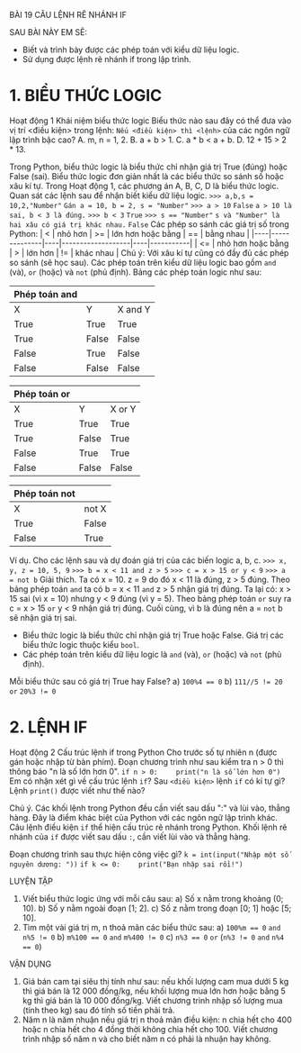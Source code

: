 BÀI 19
CÂU LỆNH RẼ NHÁNH IF

SAU BÀI NÀY EM SẼ:
* Biết và trình bày được các phép toán với kiểu dữ liệu logic.
* Sử dụng được lệnh rẽ nhánh if trong lập trình.

# 1. BIỂU THỨC LOGIC
Hoạt động 1 Khái niệm biểu thức logic
Biểu thức nào sau đây có thể đưa vào vị trí <điều kiện> trong lệnh:
`Nếu <điều kiện> thì <lệnh>` của các ngôn ngữ lập trình bậc cao?
A. m, n = 1, 2.     B. a + b > 1.     C. a * b < a + b.     D. 12 + 15 > 2 * 13.

Trong Python, biểu thức logic là biểu thức chỉ nhận giá trị True (đúng) hoặc False (sai). Biểu thức logic đơn giản nhất là các biểu thức so sánh số hoặc xâu kí tự. Trong Hoạt động 1, các phương án A, B, C, D là biểu thức logic.
Quan sát các lệnh sau để nhận biết kiểu dữ liệu logic.
`>>> a,b,s = 10,2,"Number"`
`Gán a = 10, b = 2, s = "Number"`
`>>> a > 10`
`False`
`a > 10 là sai, b < 3 là đúng.`
`>>> b < 3`
`True`
`>>> s == "Number"`
`s và "Number" là hai xâu có giá trị khác nhau.`
`False`
Các phép so sánh các giá trị số trong Python:
| <  | nhỏ hơn      | >= | lớn hơn hoặc bằng | == | bằng nhau |
|----|--------------|----|-------------------|----|-----------|
| <= | nhỏ hơn hoặc bằng | >  | lớn hơn           | != | khác nhau |
Chú ý: Với xâu kí tự cũng có đầy đủ các phép so sánh (sẽ học sau).
Các phép toán trên kiểu dữ liệu logic bao gồm `and` (và), `or` (hoặc) và `not` (phủ định). Bảng các phép toán logic như sau:

| Phép toán and |        |        |
|---------------|--------|--------|
| X             | Y      | X and Y |
| True          | True   | True   |
| True          | False  | False  |
| False         | True   | False  |
| False         | False  | False  |

| Phép toán or  |        |        |
|---------------|--------|--------|
| X             | Y      | X or Y |
| True          | True   | True   |
| True          | False  | True   |
| False         | True   | True   |
| False         | False  | False  |

| Phép toán not |        |
|---------------|--------|
| X             | not X  |
| True          | False  |
| False         | True   |

Ví dụ. Cho các lệnh sau và dự đoán giá trị của các biến logic a, b, c.
`>>> x, y, z = 10, 5, 9`
`>>> b = x < 11 and z > 5`
`>>> c = x > 15 or y < 9`
`>>> a = not b`
Giải thích. Ta có x = 10. z = 9 do đó x < 11 là đúng, z > 5 đúng. Theo bảng phép toán `and` ta có b = x < 11 `and` z > 5 nhận giá trị đúng.
Ta lại có: x > 15 sai (vì x = 10) nhưng y < 9 đúng (vì y = 5). Theo bảng phép toán `or` suy ra c = x > 15 `or` y < 9 nhận giá trị đúng.
Cuối cùng, vì b là đúng nên a = `not` b sẽ nhận giá trị sai.

* Biểu thức logic là biểu thức chỉ nhận giá trị True hoặc False. Giá trị các biểu thức logic thuộc kiểu `bool`.
* Các phép toán trên kiểu dữ liệu logic là `and` (và), `or` (hoặc) và `not` (phủ định).

Mỗi biểu thức sau có giá trị True hay False?
a) `100%4 == 0`      b) `111//5 != 20` `or` `20%3 != 0`

# 2. LỆNH IF
Hoạt động 2 Cấu trúc lệnh if trong Python
Cho trước số tự nhiên n (được gán hoặc nhập từ bàn phím). Đoạn chương trình như sau kiểm tra n > 0 thì thông báo "n là số lớn hơn 0".
`if n > 0:`
`    print("n là số lớn hơn 0")`
Em có nhận xét gì về cấu trúc lệnh `if`? Sau `<điều kiện>` lệnh `if` có kí tự gì? Lệnh `print()` được viết như thế nào?

Chú ý. Các khối lệnh trong Python đều cần viết sau dấu ":" và lùi vào, thẳng hàng.
Đây là điểm khác biệt của Python với các ngôn ngữ lập trình khác.
Câu lệnh điều kiện `if` thể hiện cấu trúc rẽ nhánh trong Python. Khối lệnh rẽ nhánh của `if` được viết sau dấu `:`, cần viết lùi vào và thẳng hàng.

Đoạn chương trình sau thực hiện công việc gì?
`k = int(input("Nhập một số nguyên dương: "))`
`if k <= 0:`
`    print("Bạn nhập sai rồi!")`

LUYỆN TẬP
1. Viết biểu thức logic ứng với mỗi câu sau:
   a) Số x nằm trong khoảng (0; 10).
   b) Số y nằm ngoài đoạn [1; 2].
   c) Số z nằm trong đoạn [0; 1] hoặc [5; 10].
2. Tìm một vài giá trị m, n thoả mãn các biểu thức sau:
   a) `100%m == 0` `and` `n%5 != 0`
   b) `m%100 == 0` `and` `m%400 != 0`
   c) `n%3 == 0` `or` (`n%3 != 0` `and` `n%4 == 0`)

VẬN DỤNG
1. Giá bán cam tại siêu thị tính như sau: nếu khối lượng cam mua dưới 5 kg thì giá bán là 12 000 đồng/kg, nếu khối lượng mua lớn hơn hoặc bằng 5 kg thì giá bán là 10 000 đồng/kg. Viết chương trình nhập số lượng mua (tính theo kg) sau đó tính số tiền phải trả.
2. Năm n là năm nhuận nếu giá trị n thoả mãn điều kiện: n chia hết cho 400 hoặc n chia hết cho 4 đồng thời không chia hết cho 100. Viết chương trình nhập số năm n và cho biết năm n có phải là nhuận hay không.
